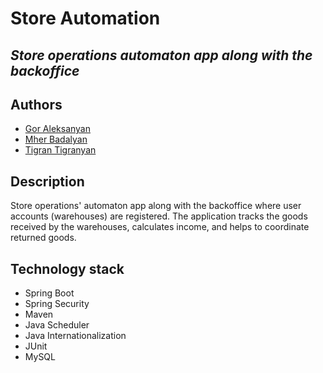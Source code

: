 # Store Automation
## _Store operations automaton app along with the backoffice_


## Authors

- [Gor Aleksanyan](https://github.com/gorale)
- [Mher Badalyan](https://github.com/mherbadalyan)
- [Tigran Tigranyan](https://github.com/TigranTigranyan)

## Description

Store operations' automaton app along with the
backoffice where user accounts (warehouses) are
registered. The application tracks the goods
received by the warehouses, calculates income,
and helps to coordinate returned goods.

## Technology stack

- Spring Boot
- Spring Security
- Maven
- Java Scheduler
- Java Internationalization
- JUnit
- MySQL




